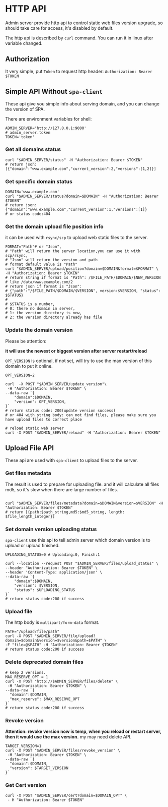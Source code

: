# HTTP API

Admin server provide http api to control static web files version upgrade, so should take care for access, it's disabled
by default.

The http api is described by `curl` command. You can run it in linux after variable changed.

## Authorization

It very simple, put `Token` to request http header: `Authorization: Bearer $TOKEN`

## Simple API Without `spa-client`

These api give you simple info about serving domain, and you can change the version of SPA.

There are environment variables for shell:

```shell
ADMIN_SERVER='http://127.0.0.1:9000'
# admin_server.token
TOKEN='token'
```

### Get all domains status

```shell
curl "$ADMIN_SERVER/status" -H "Authorization: Bearer $TOKEN"
# return json: [{"domain":"www.example.com","current_version":2,"versions":[1,2]}]
```

### Get specific domain status

```shell
DOMAIN='www.example.com'
curl "$ADMIN_SERVER/status?domain=$DOMAIN" -H "Authorization: Bearer $TOKEN"
# return json: {"domain":"www.example.com","current_version":1,"versions":[1]} 
# or status code:404
```

### Get the domain upload file position info

it can be used with `rsync/scp` to upload web static files to the server.

```shell
FORMAT="Path"# or "Json", 
# "Path" will return the server location,you can use it with scp/rsync,
# "Json" will return the version and path
# format default value is "Path"
curl "$ADMIN_SERVER/upload/position?domain=$DOMAIN&format=$FORMAT" \
-H "Authorization: Bearer $TOKEN"
# return string if format is "Path": /$FILE_PATH/$DOMAIN/$NEW_VERSION 
# like /data/www.example.com/2
# return json if format is "Json": 
# {"path":"/$FILE_PATH/$DOMAIN/$VERSION", version:$VERSION, "status": $STATUS}
#
# $STATUS is a number,
# 0: there no domain in server,
# 1: the version directory is new,
# 2: the version directory already has file 
```

### Update the domain version

Please be attention:

**it will use the newest or biggest version after server restart/reload**

`OPT_VERSION` is optional, if not set, will try to use the max version of this domain to put it online.

```shell
OPT_VERSION=2

curl  -X POST "$ADMIN_SERVER/update_version"\
 -H "Authorization: Bearer $TOKEN" \
--data-raw `{
    "domain":$DOMAIN,
    "version": OPT_VERSION,    
}`
# return status code: 200(update version success)
# or 404 with string body: can not find files, please make sure you have upload files to correct place

# reload static web server
curl -X POST "$ADMIN_SERVER/reload" -H "Authorization: Bearer $TOKEN"
```

## Upload File API

These api are used with `spa-client` to upload files to the server.

### Get files metadata

The result is used to prepare for uploading file. and it will calculate all files md5, so it's slow when there are large
number of files.

```shell

curl "$ADMIN_SERVER/files/metadata?domain=$DOMAIN&version=$VERSION" -H "Authorization: Bearer $TOKEN"
# return [{path:$path_string,md5:$md5_string, length: $file_length_integer}]
```

### Set domain version uploading status

`spa-client` use this api to tell admin server which domain version is to upload or upload finished.

```shell 
UPLOADING_STATUS=0 # Uploading:0, Finish:1

curl --location --request POST "$ADMIN_SERVER/files/upload_status" \
--header "Authorization: Bearer $TOKEN" \
--header 'Content-Type: application/json' \
--data-raw `{
    "domain":$DOMAIN,
    "version": $VERSION,
    "status": $UPLOADING_STATUS
}`
# return status code:200 if success 
```

### Upload file

The http body is `multipart/form-data` format.

```shell
PATH="/upload/file/path"
curl -X POST "$ADMIN_SERVER/file/upload?domain=$domain&version=$version&path=$PATH" \
-F "file=@$PATH" -H "Authorization: Bearer $TOKEN"
# return status code:200 if success 
```

### Delete deprecated domain files

```shell
# keep 2 versions. 
MAX_RESERVE_OPT = 1
curl -X POST "http://$ADMIN_SERVER/files/delete" \
 -H "Authorization: Bearer $TOKEN" \
--data-raw `{
  "domain":$DOMAIN,
  "max_reserve": $MAX_RESERVE_OPT
}`
# return status code:200 if success 
```

### Revoke version
**Attention: revoke version now is temp, when you reload or restart server, then it would use the max version.** my may need delete API.
```shell
TARGET_VERSION=1
curl -X POST "$ADMIN_SERVER/files/revoke_version" \
 -H "Authorization: Bearer $TOKEN" \
--data-raw `{
  "domain":$DOMAIN,
  "version": $TARGET_VERSION
}`
```

### Get Cert version
```shell
curl -X POST "$ADMIN_SERVER/cert?domain=$DOMAIN_OPT" \
 - H "Authorization: Bearer $TOKEN"
```